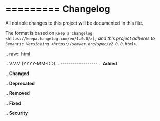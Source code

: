 =========
Changelog
=========

All notable changes to this project will be documented in this file.

The format is based on `Keep a Changelog <https://keepachangelog.com/en/1.0.0/>`_\ ,
and this project adheres to `Semantic Versioning <https://semver.org/spec/v2.0.0.html>`_.


.. raw:: html


.. V.V.V (YYYY-MM-DD)
.. ------------------
.. **Added**

.. **Changed**

.. **Deprecated**

.. **Removed**

.. **Fixed**

.. **Security**
